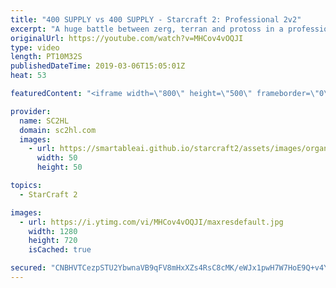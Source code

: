 ```yaml
---
title: "400 SUPPLY vs 400 SUPPLY - Starcraft 2: Professional 2v2"
excerpt: "A huge battle between zerg, terran and protoss in a professional starcraft 2 2v2. We dont see these 2v2s that often!  ► http://bit.ly/SC2HLsubscribe - SUBSCRIBE to SC2HL!  ► Watch BasetradeTV: https://www.twitch.tv/basetradetv 스타2   Thank you for watching our videos! Subscribe for more StarCraft 2: Legacy"
originalUrl: https://youtube.com/watch?v=MHCov4vOQJI
type: video
length: PT10M32S
publishedDateTime: 2019-03-06T15:05:01Z
heat: 53

featuredContent: "<iframe width=\"800\" height=\"500\" frameborder=\"0\" src=\"https://www.youtube.com/embed/MHCov4vOQJI\" allow=\"accelerometer; autoplay; encrypted-media; gyroscope; picture-in-picture\" allowfullscreen></iframe>"

provider:
  name: SC2HL
  domain: sc2hl.com
  images:
    - url: https://smartableai.github.io/starcraft2/assets/images/organizations/sc2hl.com-50x50.jpg
      width: 50
      height: 50

topics:
  - StarCraft 2

images:
  - url: https://i.ytimg.com/vi/MHCov4vOQJI/maxresdefault.jpg
    width: 1280
    height: 720
    isCached: true

secured: "CNBHVTCezpSTU2YbwnaVB9qFV8mHxXZs4RsC8cMK/eWJx1pwH7W7HoE9Q+v4YKa/yc4S1x4L/fO5A1OUYBlF4b7kIa39Rivm289NPWG6h2dqu8COjB+AHM4C6QZ5lb6ATuWNKhUzNljfGNGCUJClqKAwZ5uVm3X9ca5dSOOx7uzSvP0MBJzW1tbKWWoeEm/YmfUHRZhfgcSasHK9ddx7fqjsKJEuqs7XkGCZoOsLIeQxgxIHN3Ua/Uv+2puuc9VxJd1LBfsVbcXhdrSusTr1lzOIxBhambuEyr22TlqmJkNWP7cSYqyS5tbQOuhJ0Ytd3v2HIlHGUEGq0aYSvCctU6gj9ImrtbO4uQj8C3EefKPwdu65lKErMfoE0py6xB7uMMjApwLm2VC3JqhfMOy+Ll0BAIskZmPVLWC0VfJyd11ULkIRHJlMzxxdPtDyOt1+;mnpL8sxsHb1XtSsCdB/J5Q=="
---
```


